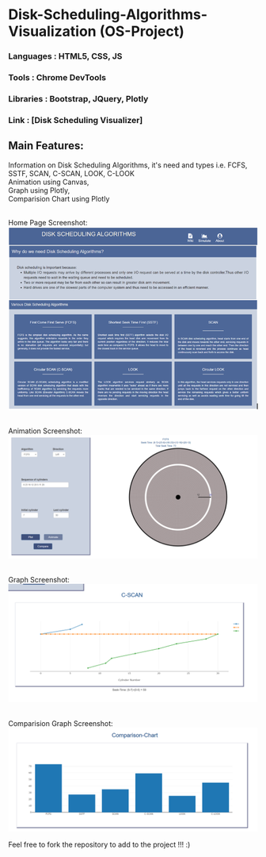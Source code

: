 # Disk-Scheduling-Algorithms-Visualization (OS-Project)

### Languages : HTML5, CSS, JS <br>
### Tools     : Chrome DevTools <br>
### Libraries : Bootstrap, JQuery, Plotly<br>
### Link : [Disk Scheduling Visualizer]

## Main Features: <br>
Information on Disk Scheduling Algorithms, it's need and types i.e. FCFS, SSTF, SCAN, C-SCAN, LOOK, C-LOOK <br>
Animation using Canvas, <br>
Graph using Plotly, <br>
Comparision Chart using Plotly <br><br>

Home Page Screenshot:<br>
![](Screenshots/Home.PNG)
<br><br>

Animation Screenshot:
![](Screenshots/Animation.PNG)
<br><br>

Graph Screenshot:
![](Screenshots/Graph.PNG)
<br><br>

Comparision Graph Screenshot:
![](Screenshots/Comparision.PNG)




Feel free to fork the repository to add to the project !!! :)

